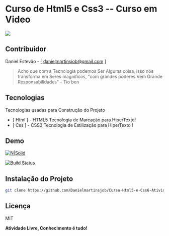 


# Curso de Html5 e Css3 -- Curso em Video

[![](https://www.cursoemvideo.com/wp-content/uploads/2021/10/cursoemvideo.png)]([https://youtu.be/dQw4w9WgXcQ](https://youtube.com/playlist?list=PLHz_AreHm4dlUpEXkY1AyVLQGcpSgVF8s&si=L2xRbuFZVKgwjXmW))

## Contribuidor
Daniel Estevão - [ danielmartinsjob@gmail.com ]

> Acho que com a Tecnologia podemos Ser
> Alguma coisa, isso nós transforma em 
> Seres magnificos, "com grandes poderes
> Vem Grande Responsabilidades" - Tio ben


## Tecnologias

Tecnologias usadas para Construção do Projeto

- [ Html ] - HTML5 Tecnologia de Marcação para HiperTexto!
- [ Css ] -  CSS3 Tecnologia de Estilização para HiperTexto !

## Demo
[![N|Solid](https://www.stellium.com/wp-content/uploads/2019/06/icon-demo.png)](https://danielmartinsjob.github.io/Curso-Html5-e-Css6-Atividade-001/)

[![Build Status](https://travis-ci.org/joemccann/dillinger.svg?branch=master)](https://travis-ci.org/joemccann/dillinger)



## Instalação do Projeto

```sh
git clone https://github.com/Danielmartinsjob/Curso-Html5-e-Css6-Atividade-001
```

## Licença

MIT

**Atividade Livre, Conhecimento é tudo!**
